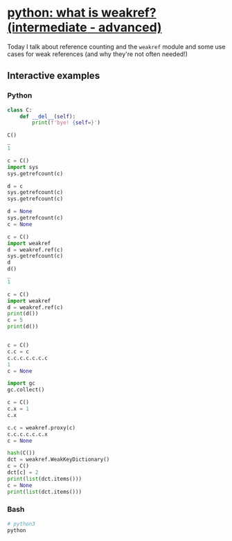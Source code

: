 # [python: what is weakref? (intermediate - advanced)](https://youtu.be/GGKerIMqHCk)

Today I talk about reference counting and the `weakref` module and some use cases for weak references (and why they're not often needed!)

## Interactive examples

### Python

```python
class C:
    def __del__(self):
        print(f'bye! {self=}')

C()
_
1

c = C()
import sys
sys.getrefcount(c)

d = c
sys.getrefcount(c)
sys.getrefcount(c)

d = None
sys.getrefcount(c)
c = None

c = C()
import weakref
d = weakref.ref(c)
sys.getrefcount(c)
d
d()
_
1

c = C()
import weakref
d = weakref.ref(c)
print(d())
c = 5
print(d())


c = C()
c.c = c
c.c.c.c.c.c.c
1
c = None

import gc
gc.collect()

c = C()
c.x = 1
c.x

c.c = weakref.proxy(c)
c.c.c.c.c.c.x
c = None

hash(C())
dct = weakref.WeakKeyDictionary()
c = C()
dct[c] = 2
print(list(dct.items()))
c = None
print(list(dct.items()))
```

### Bash

```bash
# python3
python
```
